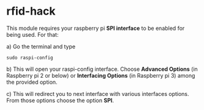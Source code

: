# rfid-hack


This module requires your raspberry pi <b>SPI interface</b> to be enabled for being used. For that:<br/>

a) Go the terminal and type

```
sudo raspi-config
```
b) This will open your raspi-config interface. Choose <b>Advanced Options</b> (in Raspberry pi 2 or below) or <b>Interfacing Options</b> (in Raspberry pi 3) among the provided option.<br/>

c) This will redirect you to next interface with various interfaces options. From those options choose the option <b>SPI</b>.
